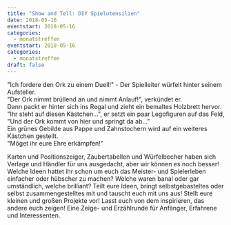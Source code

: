 ```yaml
---
title: "Show and Tell: DIY Spielutensilien"
date: 2018-05-16
eventstart: 2018-05-16
categories:
  - monatstreffen
eventstart: 2018-05-16
categories:
  - monatstreffen
draft: false
---
```

"Ich fordere den Ork zu einem Duell!" - Der Spielleiter würfelt hinter seinem Aufsteller.  
"Der Ork nimmt brüllend an und nimmt Anlauf!", verkündet er.  
Dann packt er hinter sich ins Regal und zieht ein bemaltes Holzbrett hervor.  
"Ihr steht auf diesen Kästchen...", er setzt ein paar Legofiguren auf das Feld, "Und der Ork kommt von hier und springt da ab..."  
Ein grünes Gebilde aus Pappe und Zahnstochern wird auf ein weiteres Kästchen gestellt.  
"Möget ihr eure Ehre erkämpfen!"  

Karten und Positionszeiger, Zaubertabellen und Würfelbecher haben sich Verlage und Händler für uns ausgedacht, 
aber wir können es noch besser! Welche Ideen hattet ihr schon um euch das Meister- und Spielerleben einfacher oder 
hübscher zu machen? Welche waren banal oder gar umständlich, welche brilliant? Teilt eure Ideen, bringt 
selbstgebasteltes oder selbst zusammengestelltes mit und tauscht euch mit uns aus! Stellt eure kleinen und großen 
Projekte vor! Lasst euch von dem inspirieren, das andere euch zeigen! Eine Zeige- und Erzählrunde für Anfänger, 
Erfahrene und Interessenten.

